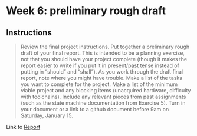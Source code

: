 # Week 6: preliminary rough draft

## Instructions

> Review the final project instructions. Put together a preliminary rough draft of your final report.
> This is intended to be a planning exercise, not that you should have your project complete
> (though it makes the report easier to write if you put it in present/past tense instead of putting in
> “should” and “shall”).
> As you work through the draft final report, note where you might have trouble. Make a list of the
> tasks you want to complete for the project. Make a list of the minimum viable project and any
> blocking items (unacquired hardware, difficulty with toolchains).
> Include any relevant pieces from past assignments (such as the state machine documentation
> from Exercise 5).
> Turn in your document or a link to a github document before 9am on Saturday, January 15.

Link to [Report](report.md)
